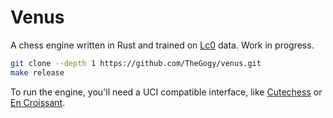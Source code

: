# Venus

A chess engine written in Rust and trained on [Lc0](https://github.com/LeelaChessZero/lc0) data. Work in progress.

```bash
git clone --depth 1 https://github.com/TheGogy/venus.git
make release
```

To run the engine, you'll need a UCI compatible interface, like [Cutechess](https://cutechess.com/) or [En Croissant](https://encroissant.org/).
